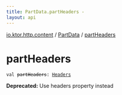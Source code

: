 ```yaml
---
title: PartData.partHeaders - 
layout: api
---
```


<div class='api-docs-breadcrumbs'><a href="../index.html">io.ktor.http.content</a> / <a href="index.html">PartData</a> / <a href="./part-headers.html">partHeaders</a></div>

# partHeaders

<div class="signature"><code><span class="keyword">val </span><s><span class="identifier">partHeaders</span></s><span class="symbol">: </span><a href="../../io.ktor.http/-headers/index.html"><span class="identifier">Headers</span></a></code></div>

**Deprecated:** Use headers property instead


